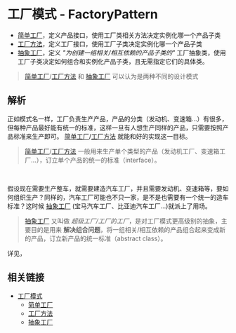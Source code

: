 # 工厂模式 - FactoryPattern
- [简单工厂](https://github.com/goindow/designPattern/blob/master/doc/factoryPattern/SimpleFactoryPattern.md)，定义产品接口，使用工厂类相关方法决定实例化哪一个产品子类
- [工厂方法](https://github.com/goindow/designPattern/blob/master/doc/factoryPattern/FactoryMethodPattern.md)，定义工厂接口，使用工厂子类决定实例化哪一个产品子类
- [抽象工厂](https://github.com/goindow/designPattern/blob/master/doc/factoryPattern/AbstractFactoryPattern.md)，定义 *"为创建一组相关/相互依赖的产品子类的"* 工厂抽象类，使用工厂子类决定如何组合和实例化产品子类，且无需指定它们的具体类。

> [简单工厂](https://github.com/goindow/designPattern/blob/master/doc/factoryPattern/SimpleFactoryPattern.md)\/[工厂方法](https://github.com/goindow/designPattern/blob/master/doc/factoryPattern/FactoryMethodPattern.md) 和
> [抽象工厂](https://github.com/goindow/designPattern/blob/master/doc/factoryPattern/AbstractFactoryPattern.md) 可以认为是两种不同的设计模式

## 解析
正如模式名一样，工厂负责生产产品，产品的分类（发动机、变速箱...）有很多，但每种产品最好能有统一的标准，这样一旦有人想生产同样的产品，只需要按照产品标准来生产即可。
[简单工厂](https://github.com/goindow/designPattern/blob/master/doc/factoryPattern/SimpleFactoryPattern.md)\/[工厂方法](https://github.com/goindow/designPattern/blob/master/doc/factoryPattern/FactoryMethodPattern.md)
就能和好的实现这一目标。

> [简单工厂](https://github.com/goindow/designPattern/blob/master/doc/factoryPattern/SimpleFactoryPattern.md)\/[工厂方法](https://github.com/goindow/designPattern/blob/master/doc/factoryPattern/FactoryMethodPattern.md)
一般用来生产单个类型的产品（发动机工厂、变速箱工厂...），订立单个产品的统一的标准（interface）。

<br/>

假设现在需要生产整车，就需要建造汽车工厂，并且需要发动机、变速箱等，要如何组织生产？同样的，汽车工厂可能也不只一家，是不是也需要有一个统一的造车标准？这时候
[抽象工厂](https://github.com/goindow/designPattern/blob/master/doc/factoryPattern/AbstractFactoryPattern.md)
(宝马汽车工厂、比亚迪汽车工厂...)就派上了用场。

> [抽象工厂](https://github.com/goindow/designPattern/blob/master/doc/factoryPattern/AbstractFactoryPattern.md)
又叫做 *超级工厂/工厂的工厂*，是对工厂模式更高级别的抽象，主要目的是用来 **解决组合问题**，将一组相关/相互依赖的产品组合起来变成新的产品，订立新产品的统一标准（abstract class）。

详见，

## 相关链接
- [工厂模式](https://github.com/goindow/designPattern/blob/master/doc/factoryPattern/FactoryPattern.md)
  - [简单工厂](https://github.com/goindow/designPattern/blob/master/doc/factoryPattern/SimpleFactoryPattern.md)
  - [工厂方法](https://github.com/goindow/designPattern/blob/master/doc/factoryPattern/FactoryMethodPattern.md)
  - [抽象工厂](https://github.com/goindow/designPattern/blob/master/doc/factoryPattern/AbstractFactoryPattern.md)